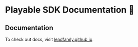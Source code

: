 # Playable SDK Documentation 📝

## Documentation

To check out docs, visit [leadfamly.github.io](https://beplayable.github.io).
